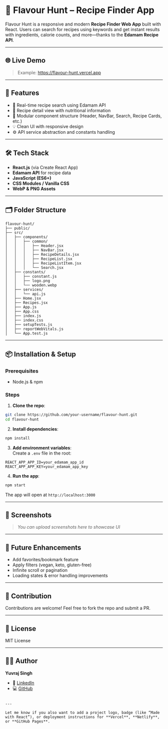 # 🥘 Flavour Hunt – Recipe Finder App

Flavour Hunt is a responsive and modern **Recipe Finder Web App** built with React. Users can search for recipes using keywords and get instant results with ingredients, calorie counts, and more—thanks to the **Edamam Recipe API**.

---

## 🌐 Live Demo
 
> Example: https://flavour-hunt.vercel.app

---

## 🚀 Features

- 🔎 Real-time recipe search using Edamam API
- 🧾 Recipe detail view with nutritional information
- 🧩 Modular component structure (Header, NavBar, Search, Recipe Cards, etc.)
- 💡 Clean UI with responsive design
- ⚙️ API service abstraction and constants handling

---

## 🛠️ Tech Stack

- **React.js** (via Create React App)
- **Edamam API** for recipe data
- **JavaScript (ES6+)**
- **CSS Modules / Vanilla CSS**
- **WebP & PNG Assets**

---

## 🗂️ Folder Structure

```
flavour-hunt/
├── public/
├── src/
│   ├── components/
│   │   ├── common/
│   │   │   ├── Header.jsx
│   │   │   ├── NavBar.jsx
│   │   │   ├── RecipeDetails.jsx
│   │   │   ├── RecipeList.jsx
│   │   │   ├── RecipeListItem.jsx
│   │   │   └── Search.jsx
│   ├── constants/
│   │   ├── constant.js
│   │   ├── logo.png
│   │   └── wooden.webp
│   ├── services/
│   │   └── api.js
│   ├── Home.jsx
│   ├── Recipes.jsx
│   ├── App.js
│   ├── App.css
│   ├── index.js
│   ├── index.css
│   ├── setupTests.js
│   ├── reportWebVitals.js
│   └── App.test.js
```

---

## 📦 Installation & Setup

### Prerequisites

- Node.js & npm

### Steps

1. **Clone the repo**:

```bash
git clone https://github.com/your-username/flavour-hunt.git
cd flavour-hunt
```

2. **Install dependencies**:

```bash
npm install
```

3. **Add environment variables**:  
Create a `.env` file in the root:

```env
REACT_APP_APP_ID=your_edamam_app_id
REACT_APP_APP_KEY=your_edamam_app_key
```

4. **Run the app**:

```bash
npm start
```

The app will open at `http://localhost:3000`

---

## 📸 Screenshots

> _You can upload screenshots here to showcase UI_

---

## 📌 Future Enhancements

- Add favorites/bookmark feature
- Apply filters (vegan, keto, gluten-free)
- Infinite scroll or pagination
- Loading states & error handling improvements

---

## 🤝 Contribution

Contributions are welcome! Feel free to fork the repo and submit a PR.

---

## 📜 License

MIT License

---

## 🙋‍♂️ Author

**Yuvraj Singh**

- 💼 [LinkedIn](https://www.linkedin.com/in/yuvraj-singh-a38637200)
- 💻 [GitHub](https://github.com/YUVI-8000)
```

---

Let me know if you also want to add a project logo, badge (like “Made with React”), or deployment instructions for **Vercel**, **Netlify**, or **GitHub Pages**.